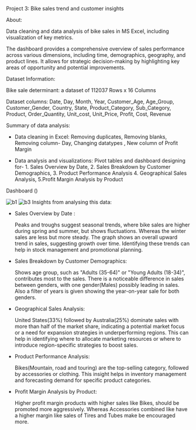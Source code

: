 Project 3: Bike sales trend and customer insights

About:

Data cleaning and data analysis of bike sales in MS Excel, including visualization of key metrics.

The dashboard provides a comprehensive overview of sales performance across various dimensions, including time, demographics, geography, and product lines. It allows for strategic decision-making by highlighting key areas of opportunity and potential improvements. 

Dataset Information:

Bike sale determinant: a dataset of 112037 Rows x 16 Columns
 
Dataset columns: Date, Day, Month, Year, Customer_Age, Age_Group, Customer_Gender, Country, State, Product_Category, Sub_Category, Product, Order_Quantity, Unit_cost, Unit_Price, Profit, Cost, Revenue

Summary of data analysis:

  - Data cleaning in Excel: Removing duplicates, Removing blanks, Removing column- Day, Changing datatypes , New column of Profit Margin
    
  - Data analysis and visualizations: Pivot tables and dashboard designing for- 1. Sales Overview by Date, 2. Sales Breakdown by Customer Demographics, 3. Product Performance Analysis
                                      4. Geographical Sales Analysis, 5.Profit Margin Analysis by Product

Dashboard ()


![b1](https://github.com/user-attachments/assets/91d70847-8b38-4aa5-8f06-b5a77bbe90a3)
![b3](https://github.com/user-attachments/assets/79720562-6ce2-4dd6-b4a8-a7b0556e9ab9)
Insights from analysing this data:

- Sales Overview by Date :

  Peaks and troughs suggest seasonal trends, where bike sales are higher during spring and summer, but shows fluctuations. Whereas the winter sales are less but more steady. The graph shows an
  overall upward trend in sales, suggesting growth over time. Identifying these trends can help in stock management and promotional planning.

- Sales Breakdown by Customer Demographics:

  Shows age group, such as "Adults (35-64)" or "Young Adults (18-34)", contributes most to the sales. There is a noticeable difference in sales between genders, with one gender(Males) possibly leading in sales. 
  Also a filter of years is given showing the year-on-year sale for both genders.

- Geographical Sales Analysis:

  United States(33%) followed by Australia(25%) dominate sales with more than half of the market share, indicating a potential market focus or a need for expansion strategies in underperforming regions. This can 
  help in identifying where to allocate marketing resources or where to introduce region-specific strategies to boost sales.

- Product Performance Analysis:

  Bikes(Mountain, road and touring) are the top-selling category, followed by accessories or clothing. This insight helps in inventory management and forecasting demand for specific product categories.

- Profit Margin Analysis by Product:

  Higher profit margin products with higher sales like Bikes, should be promoted more aggressively. Whereas Accessories combined like have a higher margin like sales of Tires and Tubes make be encouraged more.
  

